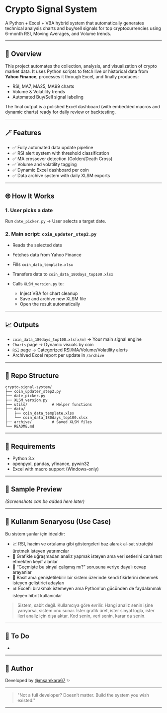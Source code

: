 # Crypto Signal System

A Python + Excel + VBA hybrid system that automatically generates technical analysis charts and buy/sell signals for top cryptocurrencies using 6-month RSI, Moving Averages, and Volume trends.

---

## 🔎 Overview

This project automates the collection, analysis, and visualization of crypto market data. It uses Python scripts to fetch live or historical data from **Yahoo Finance**, processes it through Excel, and finally produces:

* RSI, MA7, MA25, MA99 charts
* Volume & Volatility trends
* Automated Buy/Sell signal labeling

The final output is a polished Excel dashboard (with embedded macros and dynamic charts) ready for daily review or backtesting.

---

## 🪄 Features

* ✅ Fully automated data update pipeline
* ✅ RSI alert system with threshold classification
* ✅ MA crossover detection (Golden/Death Cross)
* ✅ Volume and volatility tagging
* ✅ Dynamic Excel dashboard per coin
* ✅ Data archive system with daily XLSM exports

---

## 🌐 How It Works

### 1. User picks a date

Run `date_picker.py` → User selects a target date.

### 2. Main script: `coin_updater_step2.py`

* Reads the selected date
* Fetches data from Yahoo Finance
* Fills `coin_data_template.xlsx`
* Transfers data to `coin_data_180days_top100.xlsx`
* Calls `XLSM_version.py` to:

  * Inject VBA for chart cleanup
  * Save and archive new XLSM file
  * Open the result automatically

---

## 📈 Outputs

* `coin_data_180days_top100.xls[x/m]` → Your main signal engine
* `Charts` page → Dynamic visuals by coin
* `RSI` page → Categorized RSI/MA/Volume/Volatility alerts
* Archived Excel report per update in `/archive`

---

## 📁 Repo Structure

```
crypto-signal-system/
├── coin_updater_step2.py
├── date_picker.py
├── XLSM_version.py
├── utils/           # Helper functions
├── data/
│   ├── coin_data_template.xlsx
│   └── coin_data_180days_top100.xlsx
├── archive/         # Saved XLSM files
└── README.md
```

---

## 🔧 Requirements

* Python 3.x
* openpyxl, pandas, yfinance, pywin32
* Excel with macro support (Windows-only)

---

## 🎨 Sample Preview

*(Screenshots can be added here later)*

---

## 🧠 Kullanım Senaryosu (Use Case)

Bu sistem şunlar için idealdir:

* 📈 RSI, hacim ve ortalama gibi göstergeleri baz alarak al-sat stratejisi üretmek isteyen yatırımcılar
* 💼 Grafikle uğraşmadan analiz yapmak isteyen ama veri setlerini canlı test etmekten keyif alanlar
* 🧪 “Geçmişte bu sinyal çalışmış mı?” sorusuna veriye dayalı cevap arayanlar
* 🤖 Basit ama genişletilebilir bir sistem üzerinde kendi fikirlerini denemek isteyen geliştirici adayları
* 📊 Excel'i bırakmak istemeyen ama Python'un gücünden de faydalanmak isteyen hibrit kullanıcılar

> Sistem, sabit değil. Kullanıcıya göre evrilir.
> Hangi analiz senin işine yarıyorsa, sistem onu sunar.
> İster grafik üret, ister sinyal logla, ister ileri analiz için dışa aktar.
> Kod senin, veri senin, karar da senin.

---

## 🚀 To Do

*

---

## 🤝 Author

Developed by [@msamkara67](https://github.com/msamkara67) ✨

---

> "Not a full developer? Doesn’t matter. Build the system you wish existed."

---

